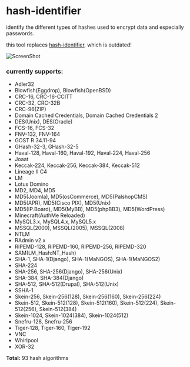 hash-identifier
======

identify the different types of hashes used to encrypt data and especially passwords.

this tool replaces [hash-identifier](http://code.google.com/p/hash-identifier/), which is outdated!

![ScreenShot](https://raw.github.com/psypanda/hashID/master/screenshot.png)

### currently supports:

* Adler32
* Blowfish(Eggdrop), Blowfish(OpenBSD)
* CRC-16, CRC-16-CCITT
* CRC-32, CRC-32B
* CRC-96(ZIP)
* Domain Cached Credentials, Domain Cached Credentials 2
* DES(Unix), DES(Oracle)
* FCS-16, FCS-32
* FNV-132, FNV-164
* GOST R 34.11-94
* GHash-32-3, GHash-32-5
* Haval-128, Haval-160, Haval-192, Haval-224, Haval-256
* Joaat
* Keccak-224, Keccak-256, Keccak-384, Keccak-512
* Lineage II C4
* LM
* Lotus Domino
* MD2, MD4, MD5
* MD5(Joomla), MD5(osCommerce), MD5(PalshopCMS)
* MD5(APR), MD5(Cisco PIX), MD5(Unix)
* MD5(IP.Board), MD5(MyBB), MD5(phpBB3), MD5(WordPress)
* Minecraft(AuthMe Reloaded)
* MySQL3.x, MySQL4.x, MySQL5.x
* MSSQL(2000), MSSQL(2005), MSSQL(2008)
* NTLM
* RAdmin v2.x
* RIPEMD-128, RIPEMD-160, RIPEMD-256, RIPEMD-320
* SAM(LM_Hash:NT_Hash)
* SHA-1, SHA-1(Django), SHA-1(MaNGOS), SHA-1(MaNGOS2)
* SHA-224
* SHA-256, SHA-256(Django), SHA-256(Unix)
* SHA-384, SHA-384(Django)
* SHA-512, SHA-512(Drupal), SHA-512(Unix)
* SSHA-1
* Skein-256, Skein-256(128), Skein-256(160), Skein-256(224)
* Skein-512, Skein-512(128), Skein-512(160), Skein-512(224), Skein-512(256), Skein-512(384)
* Skein-1024, Skein-1024(384), Skein-1024(512)
* Snefru-128, Snefru-256
* Tiger-128, Tiger-160, Tiger-192
* VNC
* Whirlpool
* XOR-32

**Total:** 93 hash algorithms